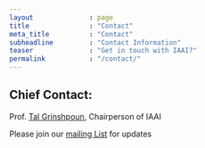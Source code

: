 ```yaml
---
layout              : page
title               : "Contact"
meta_title          : "Contact"
subheadline         : "Contact Information"
teaser              : "Get in touch with IAAI?"
permalink           : "/contact/"
---
```


## Chief Contact: ##
Prof. [Tal Grinshpoun](mailto:talgr@ariel.ac.il), Chairperson of IAAI

Please join our [mailing List](https://groups.google.com/g/israeliassociationai) for updates


